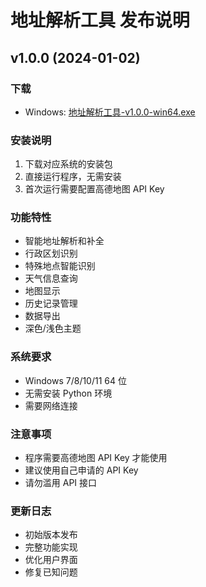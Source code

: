 # 地址解析工具 发布说明

## v1.0.0 (2024-01-02)

### 下载

- Windows: [地址解析工具-v1.0.0-win64.exe](https://github.com/QiKeO/address-parser/releases/download/v1.0.0/地址解析工具-v1.0.0-win64.exe)

### 安装说明

1. 下载对应系统的安装包
2. 直接运行程序，无需安装
3. 首次运行需要配置高德地图 API Key

### 功能特性

- 智能地址解析和补全
- 行政区划识别
- 特殊地点智能识别
- 天气信息查询
- 地图显示
- 历史记录管理
- 数据导出
- 深色/浅色主题

### 系统要求

- Windows 7/8/10/11 64 位
- 无需安装 Python 环境
- 需要网络连接

### 注意事项

- 程序需要高德地图 API Key 才能使用
- 建议使用自己申请的 API Key
- 请勿滥用 API 接口

### 更新日志

- 初始版本发布
- 完整功能实现
- 优化用户界面
- 修复已知问题
